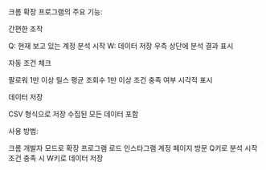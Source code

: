 크롬 확장 프로그램의 주요 기능:

간편한 조작

Q: 현재 보고 있는 계정 분석 시작
W: 데이터 저장
우측 상단에 분석 결과 표시


자동 조건 체크

팔로워 1만 이상
릴스 평균 조회수 1만 이상
조건 충족 여부 시각적 표시


데이터 저장

CSV 형식으로 저장
수집된 모든 데이터 포함



사용 방법:

크롬 개발자 모드로 확장 프로그램 로드
인스타그램 계정 페이지 방문
Q키로 분석 시작
조건 충족 시 W키로 데이터 저장